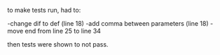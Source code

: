 to make tests run, had to:

-change dif to def (line 18)
-add comma between parameters (line 18)
-move end from line 25 to line 34

then tests were shown to not pass.
